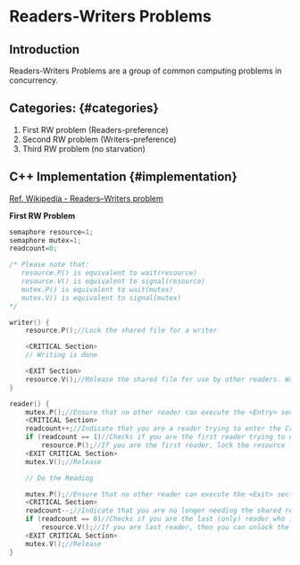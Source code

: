 # Readers-Writers Problems

## Introduction

Readers-Writers Problems are a group of common computing problems in concurrency.

## Categories: {#categories}

1. First RW problem \(Readers-preference\)
2. Second RW problem \(Writers-preference\)
3. Third RW problem \(no starvation\)

## C++ Implementation {#implementation}

[Ref. Wikipedia - Readers–Writers problem](https://en.wikipedia.org/wiki/Readers–writers_problem "Implementations from Wikipedia")

**First RW Problem**

```cpp
semaphore resource=1;
semaphore mutex=1;
readcount=0;

/* Please note that:
   resource.P() is equivalent to wait(resource)
   resource.V() is equivalent to signal(resource)
   mutex.P() is equivalent to wait(mutex)
   mutex.V() is equivalent to signal(mutex)
*/

writer() {
    resource.P();//Lock the shared file for a writer

    <CRITICAL Section>
    // Writing is done

    <EXIT Section>
    resource.V();//Release the shared file for use by other readers. Writers are allowed if there are no readers requesting it.
}

reader() {
    mutex.P();//Ensure that no other reader can execute the <Entry> section while you are in it
    <CRITICAL Section>
    readcount++;//Indicate that you are a reader trying to enter the Critical Section
    if (readcount == 1)//Checks if you are the first reader trying to enter CS
        resource.P();//If you are the first reader, lock the resource from writers. Resource stays reserved for subsequent readers
    <EXIT CRITICAL Section>
    mutex.V();//Release

    // Do the Reading

    mutex.P();//Ensure that no other reader can execute the <Exit> section while you are in it
    <CRITICAL Section>
    readcount--;//Indicate that you are no longer needing the shared resource. One less readers
    if (readcount == 0)//Checks if you are the last (only) reader who is reading the shared file
        resource.V();//If you are last reader, then you can unlock the resource. This makes it available to writers.
    <EXIT CRITICAL Section>
    mutex.V();//Release
}
```




